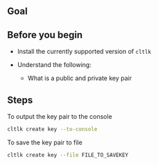 ## Goal

## Before you begin

* Install the currently supported version of `cltlk`

* Understand the following:
  * What is a public and private key pair

## Steps

To output the key pair to the console

```sh
cltlk create key --to-console
```

To save the key pair to file

```sh
cltlk create key --file FILE_TO_SAVEKEY
```
